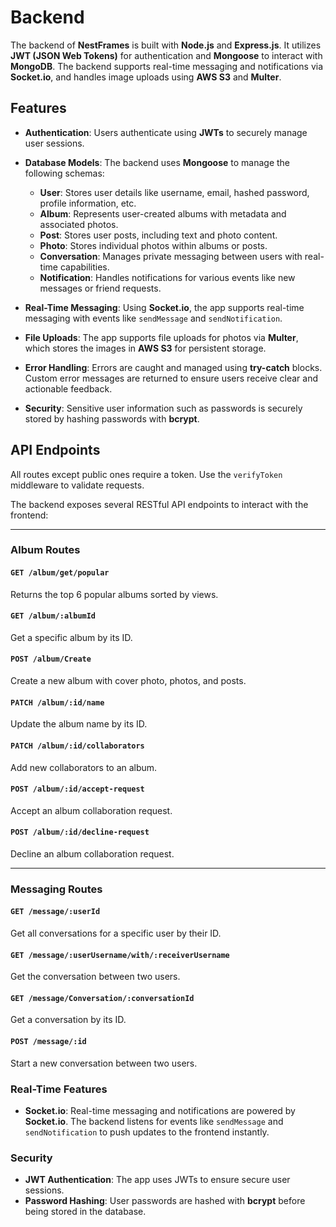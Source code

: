 # Backend

The backend of **NestFrames** is built with **Node.js** and **Express.js**. It utilizes **JWT (JSON Web Tokens)** for authentication and **Mongoose** to interact with **MongoDB**. The backend supports real-time messaging and notifications via **Socket.io**, and handles image uploads using **AWS S3** and **Multer**.

## Features

- **Authentication**: Users authenticate using **JWTs** to securely manage user sessions.
- **Database Models**: The backend uses **Mongoose** to manage the following schemas:
  - **User**: Stores user details like username, email, hashed password, profile information, etc.
  - **Album**: Represents user-created albums with metadata and associated photos.
  - **Post**: Stores user posts, including text and photo content.
  - **Photo**: Stores individual photos within albums or posts.
  - **Conversation**: Manages private messaging between users with real-time capabilities.
  - **Notification**: Handles notifications for various events like new messages or friend requests.
  
- **Real-Time Messaging**: Using **Socket.io**, the app supports real-time messaging with events like `sendMessage` and `sendNotification`.
  
- **File Uploads**: The app supports file uploads for photos via **Multer**, which stores the images in **AWS S3** for persistent storage.

- **Error Handling**: Errors are caught and managed using **try-catch** blocks. Custom error messages are returned to ensure users receive clear and actionable feedback.

- **Security**: Sensitive user information such as passwords is securely stored by hashing passwords with **bcrypt**.



## API Endpoints

All routes except public ones require a token. Use the `verifyToken` middleware to validate requests.

The backend exposes several RESTful API endpoints to interact with the frontend:

---

### Album Routes

#### `GET /album/get/popular`
Returns the top 6 popular albums sorted by views.

#### `GET /album/:albumId`
Get a specific album by its ID.

#### `POST /album/Create`
Create a new album with cover photo, photos, and posts.

#### `PATCH /album/:id/name`
Update the album name by its ID.

#### `PATCH /album/:id/collaborators`
Add new collaborators to an album.

#### `POST /album/:id/accept-request`
Accept an album collaboration request.

#### `POST /album/:id/decline-request`
Decline an album collaboration request.

---

### Messaging Routes

#### `GET /message/:userId`
Get all conversations for a specific user by their ID.

#### `GET /message/:userUsername/with/:receiverUsername`
Get the conversation between two users.

#### `GET /message/Conversation/:conversationId`
Get a conversation by its ID.

#### `POST /message/:id`
Start a new conversation between two users.

### Real-Time Features

- **Socket.io**: Real-time messaging and notifications are powered by **Socket.io**. The backend listens for events like `sendMessage` and `sendNotification` to push updates to the frontend instantly.

### Security

- **JWT Authentication**: The app uses JWTs to ensure secure user sessions.
- **Password Hashing**: User passwords are hashed with **bcrypt** before being stored in the database.
